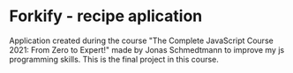 # Forkify - recipe aplication

Application created during the course "The Complete JavaScript Course 2021: From Zero to Expert!" made by Jonas Schmedtmann to improve my js programming skills.
This is the final project in this course.


